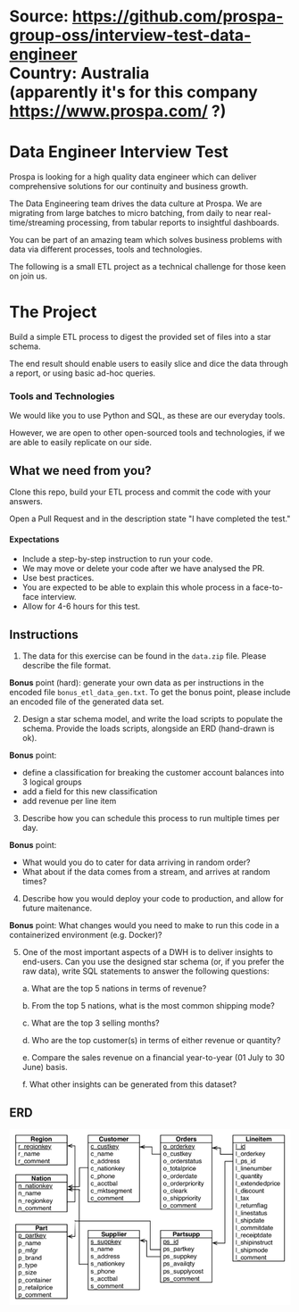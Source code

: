 Source: https://github.com/prospa-group-oss/interview-test-data-engineer   
Country: Australia  
(apparently it's for this company https://www.prospa.com/ ?)
======================

# Data Engineer Interview Test

Prospa is looking for a high quality data engineer which can deliver comprehensive solutions for our continuity and business growth. 

The Data Engineering team drives the data culture at Prospa. We are migrating from large batches to micro batching, from daily to near real-time/streaming processing, from tabular reports to insightful dashboards.

You can be part of an amazing team which solves business problems with data via different processes, tools and technologies.

The following is a small ETL project as a technical challenge for those keen on join us.

# The Project
Build a simple ETL process to digest the provided set of files into a star schema. 

The end result should enable users to easily slice and dice the data through a report, or using basic ad-hoc queries.

### Tools and Technologies
We would like you to use Python and SQL, as these are our everyday tools.  

However, we are open to other open-sourced tools and technologies, if we are able to easily replicate on our side. 

What we need from you?
-----------------------
Clone this repo, build your ETL process and commit the code with your answers. 

Open a Pull Request and in the description state "I have completed the test."

#### Expectations
* Include a step-by-step instruction to run your code.
* We may move or delete your code after we have analysed the PR. 
* Use best practices.
* You are expected to be able to explain this whole process in a face-to-face interview.
* Allow for 4-6 hours for this test.

Instructions
--------- 

1. The data for this exercise can be found in the `data.zip` file. Please describe the file format.

**Bonus** point (hard): generate your own data as per instructions in the encoded file `bonus_etl_data_gen.txt`.
To get the bonus point, please include an encoded file of the generated data set.

2. Design a star schema model, and write the load scripts to populate the schema. Provide the loads scripts, alongside an ERD (hand-drawn is ok). 

**Bonus** point: 
- define a classification for breaking the customer account balances into 3 logical groups
- add a field for this new classification
- add revenue per line item

3. Describe how you can schedule this process to run multiple times per day.
 
**Bonus** point: 
- What would you do to cater for data arriving in random order?
- What about if the data comes from a stream, and arrives at random times?

4. Describe how you would deploy your code to production, and allow for future maitenance.

**Bonus** point: What changes would you need to make to run this code in a containerized environment (e.g. Docker)? 

5. One of the most important aspects of a DWH is to deliver insights to end-users. Can you use the designed star schema (or, if you prefer the raw data), write SQL statements to answer the following questions:

   a. What are the top 5 nations in terms of revenue?
 
   b. From the top 5 nations, what is the most common shipping mode?

   c. What are the top 3 selling months?

   d. Who are the top customer(s) in terms of either revenue or quantity?

   e. Compare the sales revenue on a financial year-to-year (01 July to 30 June) basis.

   f. What other insights can be generated from this dataset?

ERD
--
![alt text](erd.png "ERD")
